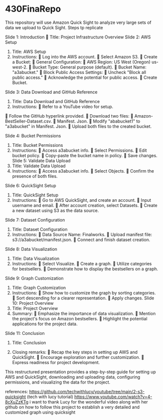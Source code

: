 # 430FinaRepo
This repository will use Amazon Quick Sight to analyze very large sets of data we upload to Quick Sight.
Steps tp replicate

Slide 1: Introduction
 Title: Project Infrastructure Overview
Slide 2: AWS Setup
1. Title: AWS Setup
2. Instructions:
 Log into the AWS account.
 Select Amazon S3.
 Create a Bucket:
 General Configuration:
 AWS Region: US West (Oregon) us-west-2.
 Bucket Type: General purpose (default).
 Bucket Name: &quot;a3abucket.&quot;
 Block Public Access Settings:
 Uncheck &quot;Block all public access.&quot;
 Acknowledge the potential for public access.
 Create Bucket.

Slide 3: Data Download and GitHub Reference
1. Title: Data Download and GitHub Reference
2. Instructions:
 Refer to a YouTube video for setup.

 Follow the GitHub hyperlink provided.
 Download two files:
 Amazon-BestSeller-Dataset.csv.
 Manifest. Json.
 Modify &quot;ababucket1&quot; to &quot;a3abucket&quot; in Manifest. Json.
 Upload both files to the created bucket.

Slide 4: Bucket Permissions
1. Title: Bucket Permissions
2. Instructions:
 Access a3abucket info.
 Select Permissions.
 Edit bucket policy.
 Copy-paste the bucket name in policy.
 Save changes.
Slide 5: Validate Data Upload
1. Title: Validate Data Upload
2. Instructions:
 Access a3abucket info.
 Select Objects.
 Confirm the presence of both files.

Slide 6: QuickSight Setup
1. Title: QuickSight Setup
2. Instructions:
 Go to AWS QuickSight, and create an account.
 Input username and email.
 After account creation, select Datasets.
 Create a new dataset using S3 as the data source.

Slide 7: Dataset Configuration
1. Title: Dataset Configuration
2. Instructions:
 Data Source Name: Finalworks.
 Upload manifest file: s3://a3abucket/manifest.json.
 Connect and finish dataset creation.

Slide 8: Data Visualization
1. Title: Data Visualization
2. Instructions:
 Select Visualize.
 Create a graph.
 Utilize categories for bestsellers.
 Demonstrate how to display the bestsellers on a graph.

Slide 9: Graph Customization
1. Title: Graph Customization
2. Instructions:
 Show how to customize the graph by sorting categories.
 Sort descending for a clearer representation.
 Apply changes.
Slide 10: Project Overview
1. Title: Project Overview
2. Summary:
 Emphasize the importance of data visualization.
 Mention the project&#39;s focus on Amazon bestsellers.
 Highlight the potential applications for the project data.

Slide 11: Conclusion
1. Title: Conclusion

2. Closing remarks:
 Recap the key steps in setting up AWS and QuickSight.
 Encourage exploration and further customization.
 Express readiness for project development.

This restructured presentation provides a step-by-step guide for setting up AWS and QuickSight,
downloading and uploading data, configuring permissions, and visualizing the data for the
project.
















references: 
https://github.com/techwithlucy/youtube/tree/main/2-s3-quicksight (tech with lucy tutorial)
https://www.youtube.com/watch?v=4-8cXuZzKTg
i want to thank Lucy for the wonderful video along with her github on how to follow this project to establish a very detailed and customized graph using quicksight
